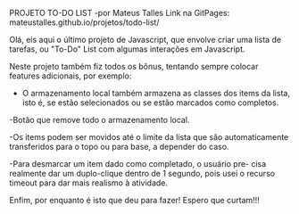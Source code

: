 PROJETO TO-DO LIST
-por Mateus Talles
Link na GitPages: mateustalles.github.io/projetos/todo-list/

Olá, eis aqui o último projeto de Javascript, que envolve
criar uma lista de tarefas, ou "To-Do" List com algumas
interações em Javascript.

Neste projeto também fiz todos os bônus, tentando sempre 
colocar features adicionais, por exemplo:

- O armazenamento local também armazena as classes dos items
da lista, isto é, se estão selecionados ou se estão marcados
como completos.

-Botão que remove todo o armazenamento local.

-Os items podem ser movidos até o limite da lista que são
automaticamente transferidos para o topo ou para base, a
depender do caso.

-Para desmarcar um item dado como completado, o usuário pre-
cisa realmente dar um duplo-clique dentro de 1 segundo, pois
usei o recurso timeout para dar mais realismo à atividade.

Enfim, por enquanto é isto que deu para fazer! Espero que 
curtam!!!
